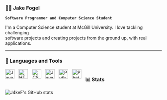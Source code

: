 ### 🧗‍♂️ Jake Fogel

**`Software Programmer and Computer Science Student`**

<!--
**J4keF/J4keF** is a ✨ _special_ ✨ repository because its `README.md` (this file) appears on your GitHub profile.

Here are some ideas to get you started:

- 🔭 I’m currently working on ...
- 🌱 I’m currently learning ...
- 👯 I’m looking to collaborate on ...
- 🤔 I’m looking for help with ...
- 💬 Ask me about ...
- 📫 How to reach me: ...
- 😄 Pronouns: ...
- ⚡ Fun fact: ...
-->

I'm a Computer Science student at McGill University. I love tackling challenging <br> software projects and creating projects from the ground up, with real applications.

---

### 🧰 Languages and Tools


<img align="left" alt="Java" width="30px" style="padding-right:10px;" src="https://cdn.jsdelivr.net/gh/devicons/devicon/icons/java/java-original.svg"/>
<img align="left" alt="HTML" width="30px" style="padding-right:10px;" src="https://cdn.jsdelivr.net/gh/devicons/devicon/icons/html5/html5-plain.svg" />
<img align="left" alt="CSS" width="30px" style="padding-right:10px;" src="https://cdn.jsdelivr.net/gh/devicons/devicon/icons/css3/css3-plain.svg" />
<img align="left" alt="JavaScript" width="30px" style="padding-right:10px;" src="https://cdn.jsdelivr.net/gh/devicons/devicon/icons/javascript/javascript-plain.svg" />
<img align="left" alt="Python" width="30px" style="padding-right:10px;" src="https://cdn.jsdelivr.net/gh/devicons/devicon/icons/python/python-plain.svg" />
<img align="left" alt="Photoshop" width="30px" style="padding-right:10px;" src="https://upload.wikimedia.org/wikipedia/commons/a/af/Adobe_Photoshop_CC_icon.svg"/>


#

### 📊 Stats
<img src="https://camo.githubusercontent.com/3986fdef016105b2217a0fa57b66c566550e5dfdb27e9bd939211823b9f60f11/68747470733a2f2f6769746875622d726561646d652d73746174732e76657263656c2e6170702f6170693f757365726e616d653d616e7572616768617a72612662675f636f6c6f723d33302c6539363434332c393034653935267469746c655f636f6c6f723d66666626746578745f636f6c6f723d666666" alt="J4keF's GitHub stats" data-canonical-src="https://github-readme-stats.vercel.app/api?username=J4keF&amp;bg_color=30,e96443,904e95&amp;title_color=fff&amp;text_color=fff" style="max-width: 100%;">

#
